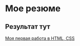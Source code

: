 # Мое резюме

## Результат тут

[Моя первая работа в HTML, CSS](https://itouchit.github.io/resume/resume.html)
